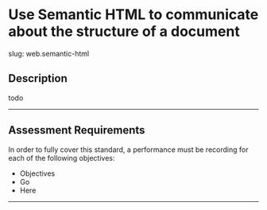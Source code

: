 # Use Semantic HTML to communicate about the structure of a document

slug: web.semantic-html

## Description
todo

---
## Assessment Requirements
In order to fully cover this standard, a performance must be recording for each of the following objectives:

- Objectives
- Go
- Here


---
